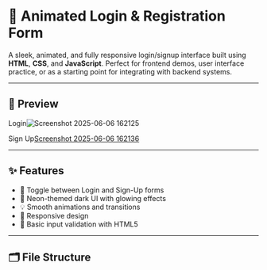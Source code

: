 # 🔐 Animated Login & Registration Form

A sleek, animated, and fully responsive login/signup interface built using **HTML**, **CSS**, and **JavaScript**. Perfect for frontend demos, user interface practice, or as a starting point for integrating with backend systems.

---

## 📸 Preview

Login![Screenshot 2025-06-06 162125](https://github.com/user-attachments/assets/caa60e66-7fc9-40fa-a4f6-4e31a4ab4b02)
  
Sign Up[Screenshot 2025-06-06 162136](https://github.com/user-attachments/assets/b8428b9c-dd24-4fa1-b3b8-ec453b738108)



---

## ✨ Features

- 🔄 Toggle between Login and Sign-Up forms
- 🎨 Neon-themed dark UI with glowing effects
- 💡 Smooth animations and transitions
- 📱 Responsive design
- 🧠 Basic input validation with HTML5

---

## 🗂️ File Structure

